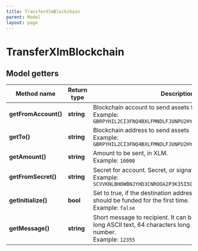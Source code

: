 ```yaml
---
title: TransferXlmBlockchain
parent: Model
layout: page
---
```


# TransferXlmBlockchain

## Model getters

Method name | Return type | Description | Notes
------------ | ------------- | ------------- | -------------
**getFromAccount()** | **string** | Blockchain account to send assets from <br>Example: `GBRPYHIL2CI3FNQ4BXLFMNDLFJUNPU2HY3ZMFSHONUCEOASW7QC7OX2H` |
**getTo()** | **string** | Blockchain address to send assets <br>Example: `GBRPYHIL2CI3FNQ4BXLFMNDLFJUNPU2HY3ZMFSHONUCEOASW7QC7OX2H` |
**getAmount()** | **string** | Amount to be sent, in XLM. <br>Example: `10000` |
**getFromSecret()** | **string** | Secret for account. Secret, or signature Id must be present. <br>Example: `SCVVKNLBHOWBNJYHD3CNROOA2P3K35I5GNTYUHLLMUHMHWQYNEI7LVED` |
**getInitialize()** | **bool** | Set to true, if the destination address is not yet initialized and should be funded for the first time. <br>Example: `false` | [optional] [default to false]
**getMessage()** | **string** | Short message to recipient. It can be either 28 characters long ASCII text, 64 characters long HEX string or uint64 number. <br>Example: `12355` | [optional]

